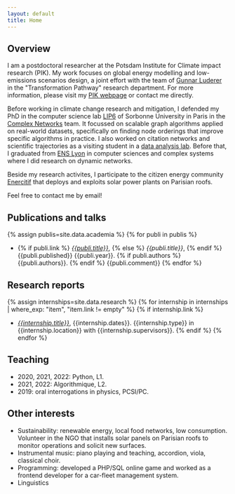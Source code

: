 ```yaml
---
layout: default
title: Home
---
```


## Overview

I am a postdoctoral researcher at the Potsdam Institute for Climate impact research (PIK). My work focuses on global energy modelling and low-emissions scenarios design, a joint effort with the team of [Gunnar Luderer](https://www.pik-potsdam.de/members/gunnarl) in the "Transformation Pathway" research department. For more information, please visit my [PIK webpage](https://www.pik-potsdam.de/members/fabricel) or contact me directly.

Before working in climate change research and mitigation, I defended my PhD in the computer science lab [LIP6](https://www.lip6.fr/) of Sorbonne University in Paris in the [Complex Networks](https://www.complexnetworks.fr/) team.
It focussed on scalable graph algorithms applied on real-world datasets, specifically on finding node orderings that improve specific algorithms in practice. I also worked on citation networks and scientific trajectories as a visiting student in a [data analysis lab](https://interactiondatalab.com/). Before that, I graduated from [ENS Lyon](http://www.ens-lyon.fr/LIP/) in computer sciences and complex systems where I did research on dynamic networks.

Beside my research activites, I participate to the citizen energy community [Enercitif](https://enercitif.org) that deploys and exploits solar power plants on Parisian roofs. 

Feel free to contact me by email!

## Publications and talks
<!--  | where:"ref", page.ref | sort: 'lang' -->
{% assign publis=site.data.academia %}
{% for publi in publis %}
* {% if publi.link %} [_{{publi.title}}_]({{publi.link}}), {% else %} _{{publi.title}}_, {% endif %}
{{publi.published}} {{publi.year}}.
{% if publi.authors %} {{publi.authors}}. {% endif %} {{publi.comment}}
{% endfor %}

## Research reports
{% assign internships=site.data.research %}
{% for internship in internships | where_exp: "item", "item.link != empty" %}
{% if internship.link %}
*  [_{{internship.title}}_]({{internship.link}}), {{internship.dates}}.
{{internship.type}} in {{internship.location}} with {{internship.supervisors}}.
{% endif %}
{% endfor %}


## Teaching

* 2020, 2021, 2022: Python, L1.
* 2021, 2022: Algorithmique, L2.
* 2019: oral interrogations in physics, PCSI/PC.

## Other interests

* Sustainability: renewable energy, local food networks, low consumption. Volunteer in the NGO that installs solar panels on Parisian roofs to monitor operations and solicit new surfaces.
* Instrumental music: piano playing and teaching, accordion, viola, classical choir.
* Programming: developed a PHP/SQL online game and worked as a frontend developer for a car-fleet management system.
* Linguistics
